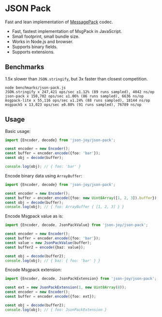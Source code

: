 # JSON Pack

Fast and lean implementation of [MessagePack](https://github.com/msgpack/msgpack/blob/master/spec.md) codec.

- Fast, fastest implementation of MsgPack in JavaScript.
- Small footprint, small bundle size.
- Works in Node.js and browser.
- Supports binary fields.
- Supports extensions.


## Benchmarks

1.5x slower than `JSON.stringify`, but 3x faster than closest competition.

```
node benchmarks/json-pack.js 
JSON.stringify x 247,421 ops/sec ±1.12% (89 runs sampled), 4042 ns/op
json-pack x 150,702 ops/sec ±1.06% (86 runs sampled), 6636 ns/op
msgpack-lite x 55,116 ops/sec ±1.24% (88 runs sampled), 18144 ns/op
msgpack5 x 13,023 ops/sec ±0.80% (91 runs sampled), 76789 ns/op
```


## Usage

Basic usage:

```ts
import {Encoder, decode} from 'json-joy/json-pack';

const encoder = new Encoder();
const buffer = encoder.encode({foo: 'bar'});
const obj = decode(buffer);

console.log(obj); // { foo: 'bar' }
```

Encode binary data using `ArrayBuffer`:

```ts
import {Encoder, decode} from 'json-joy/json-pack';

const encoder = new Encoder();
const buffer = encoder.encode({foo: new Uint8Array([1, 2, 3]).buffer});
const obj = decode(buffer);
console.log(obj); // { foo: ArrayBuffer { [1, 2, 3] } }
```

Encode Msgpack value as is:

```ts
import {Encoder, decode, JsonPackValue} from 'json-joy/json-pack';

const encoder = new Encoder();
const buffer = encoder.encode({foo: 'bar'});
const value = new JsonPackValue(buffer);
const buffer2 = encode({baz: value});

const obj = decode(buffer2);
console.log(obj); // { baz: { foo: 'bar' } }
```

Encode Msgpack extension:

```ts
import {Encoder, decode, JsonPackExtension} from 'json-joy/json-pack';

const ext = new JsonPackExtension(1, new Uint8Array(8));
const encoder = new Encoder();
const buffer = encoder.encode({foo: ext});

const obj = decode(buffer2);
console.log(obj); // { foo: JsonPackExtension } 
```
